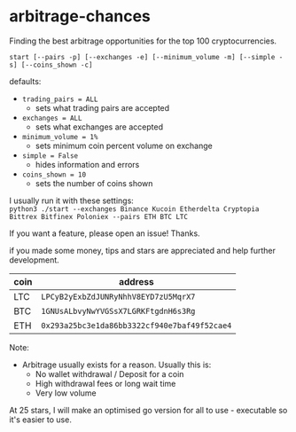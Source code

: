 # arbitrage-chances
Finding the best arbitrage opportunities for the top 100 cryptocurrencies.

`start [--pairs -p] [--exchanges -e] [--minimum_volume -m] [--simple -s] [--coins_shown -c]`

defaults:
+ `trading_pairs = ALL`
  + sets what trading pairs are accepted
+ `exchanges = ALL`
  + sets what exchanges are accepted
+ `minimum_volume = 1%`
  + sets minimum coin percent volume on exchange
+ `simple = False`
  + hides information and errors
+ `coins_shown = 10`
  + sets the number of coins shown

I usually run it with these settings:   
`python3 ./start --exchanges Binance Kucoin Etherdelta Cryptopia Bittrex Bitfinex Poloniex --pairs ETH BTC LTC`

If you want a feature, please open an issue! Thanks.

if you made some money, tips and stars are appreciated and help further development.

coin|address
|---|---|
|LTC |`LPCyB2yExbZdJUNRyNhhV8EYD7zU5MqrX7`|
|BTC |`1GNUsALbvyNwYVGSsX7LGRKFtgdnH6s3Rg`|
|ETH |`0x293a25bc3e1da86bb3322cf940e7baf49f52cae4`|

Note:
+ Arbitrage usually exists for a reason. Usually this is:
  + No wallet withdrawal / Deposit for a coin
  + High withdrawal fees or long wait time
  + Very low volume
  
At 25 stars, I will make an optimised go version for all to use - executable so it's easier to use.
